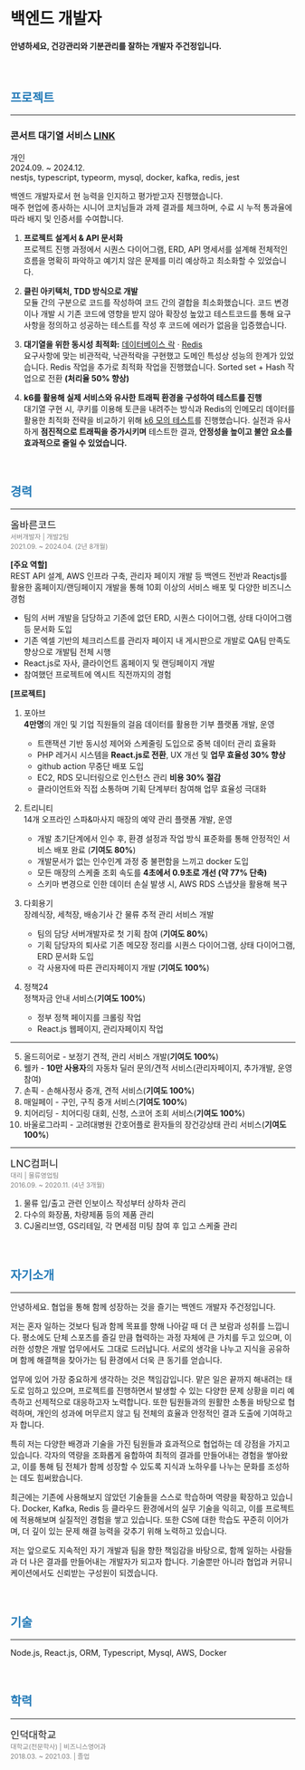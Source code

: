 # 백엔드 개발자

#### 안녕하세요, 건강관리와 기분관리를 잘하는 개발자 주건정입니다.

<br/>

<!-- --- -->

<!-- <br/> -->

<h2 style="color:#267CB9;">프로젝트</h2>

---

### 콘서트 대기열 서비스 [LINK](https://github.com/JuGeonjeong/hhp-concert)

개인  
2024.09. ~ 2024.12.<br/>
<span style="font-size: 0.9rem;">nestjs, typescript, typeorm, mysql, docker, kafka, redis, jest</span><br/>

백엔드 개발자로서 현 능력을 인지하고 평가받고자 진행했습니다.<br/>
매주 현업에 종사하는 시니어 코치님들과 과제 결과를 체크하며, 수료 시 누적 통과율에 따라 배지 및 인증서를 수여합니다.

1. **프로젝트 설계서 & API 문서화**  
   프로젝트 진행 과정에서 시퀀스 다이어그램, ERD, API 명세서를 설계해 전체적인 흐름을 명확히 파악하고 예기치 않은 문제를 미리 예상하고 최소화할 수 있었습니다.

2. **클린 아키텍처, TDD 방식으로 개발**  
   모듈 간의 구분으로 코드를 작성하여 코드 간의 결합을 최소화했습니다. 코드 변경이나 개발 시 기존 코드에 영향을 받지 않아 확장성 높았고 테스트코드를 통해 요구사항을 정의하고 성공하는 테스트를 작성 후 코드에 에러가 없음을 입증했습니다.

3. **대기열을 위한 동시성 최적화:** [데이터베이스 락](https://github.com/JuGeonjeong/hhp-concert/blob/main/doc/report/lock.report.md) · [Redis](https://github.com/JuGeonjeong/hhp-concert/blob/main/doc/report/redis.report.md) <br/>
   요구사항에 맞는 비관적락, 낙관적락을 구현했고 도메인 특성상 성능의 한계가 있었습니다. Redis 작업을 추가로 최적화 작업을 진행했습니다. Sorted set + Hash 작업으로 전환 **(처리율 50% 향상)**

4. **k6를 활용해 실제 서비스와 유사한 트래픽 환경을 구성하여 테스트를 진행**  
   대기열 구현 시, 쿠키를 이용해 토큰을 내려주는 방식과 Redis의 인메모리 데이터를 활용한 최적화 전략을 비교하기 위해 [k6 모의 테스트](https://github.com/JuGeonjeong/hhp-concert/blob/main/doc/report/k6.test.md)를 진행했습니다. 실전과 유사하게 **점진적으로 트래픽을 증가시키며** 테스트한 결과, **안정성을 높이고 불안 요소를 효과적으로 줄일 수 있었습니다.**

<br/>

<h2 style="color:#267CB9;">경력</h2>

---

<span style="font-size: 1.1rem;">올바른코드</span><br/>
<sub><span style="color:gray;">서버개발자 | 개발2팀</span></sub><br/>
<sub><span style="color:gray;">2021.09. ~ 2024.04. (2년 8개월)</span></sub>

**[주요 역할]**<br/>
REST API 설계, AWS 인프라 구축, 관리자 페이지 개발 등 백엔드 전반과 Reactjs를 활용한 홈페이지/랜딩페이지 개발을 통해 10회 이상의 서비스 배포 및 다양한 비즈니스 경험

- 팀의 서버 개발을 담당하고 기존에 없던 ERD, 시퀀스 다이어그램, 상태 다이어그램 등 문서화 도입
- 기존 엑셀 기반의 체크리스트를 관리자 페이지 내 게시판으로 개발로 QA팀 만족도 향상으로 개발팀 전체 시행
- React.js로 자사, 클라이언트 홈페이지 및 랜딩페이지 개발
- 참여했던 프로젝트에 엑시트 직전까지의 경험

**[프로젝트]**

1. 포아브<br/>
   **4만명**의 개인 및 기업 직원들의 걸음 데이터를 활용한 기부 플랫폼 개발, 운영

   - 트랜잭션 기반 동시성 제어와 스케줄링 도입으로 중복 데이터 관리 효율화
   - PHP 레거시 시스템을 **React.js로 전환**, UX 개선 및 **업무 효율성 30% 향상**
   - github action 무중단 배포 도입
   - EC2, RDS 모니터링으로 인스턴스 관리 **비용 30% 절감**
   - 클라이언트와 직접 소통하며 기획 단계부터 참여해 업무 효율성 극대화

2. 트리니티<br/>
   14개 오프라인 스파&마사지 매장의 예약 관리 플랫폼 개발, 운영

   - 개발 초기단계에서 인수 후, 환경 설정과 작업 방식 표준화를 통해 안정적인 서비스 배포 완료 (**기여도 80%**)
   - 개발문서가 없는 인수인계 과정 중 불편함을 느끼고 docker 도입
   - 모든 매장의 스케줄 조회 속도를 **4초에서 0.9초로 개선 (약 77% 단축)**
   - 스키마 변경으로 인한 데이터 손실 발생 시, AWS RDS 스냅샷을 활용해 복구

3. 다회용기<br/>
   장례식장, 세척장, 배송기사 간 물류 추적 관리 서비스 개발

   - 팀의 담당 서버개발자로 첫 기획 참여 (**기여도 80%**)
   - 기획 담당자의 퇴사로 기존 메모장 정리를 시퀀스 다이어그램, 상태 다이어그램, ERD 문서화 도입
   - 각 사용자에 따른 관리자페이지 개발 (**기여도 100%**)

4. 정책24<br/>
   정책자금 안내 서비스(**기여도 100%**)

   - 정부 정책 페이지를 크롤링 작업
   - React.js 웹페이지, 관리자페이지 작업

---

5. 올드히어로 - 보정기 견적, 관리 서비스 개발(**기여도 100%**)<br/>
6. 웰카 - **10만 사용자**의 자동차 딜러 문의/견적 서비스(관리자페이지, 추가개발, 운영 참여)<br/>
7. 손픽 - 손해사정사 중개, 견적 서비스(**기여도 100%**)<br/>
8. 매일페이 - 구인, 구직 중개 서비스(**기여도 100%**)<br/>
9. 치어리딩 - 치어디링 대회, 신청, 스코어 조회 서비스(**기여도 100%**)<br/>
10. 바울로그라피 - 고려대병원 간호어플로 환자들의 장건강상태 관리 서비스(**기여도 100%**)<br/>

---

<span style="font-size: 1.1rem;">LNC컴퍼니</span><br/>
<sub><span style="color:gray;">대리 | 물류영업팀</span></sub><br/>
<sub><span style="color:gray;">2016.09. ~ 2020.11. (4년 3개월)</span></sub>

1. 물류 입/출고 관련 인보이스 작성부터 상하차 관리
2. 다수의 화장품, 차량제품 등의 제품 관리
3. CJ올리브영, GS리테일, 각 면세점 미팅 참여 후 입고 스케줄 관리

<br/>

<h2 style="color:#267CB9;">자기소개</h2>

---

안녕하세요. 협업을 통해 함께 성장하는 것을 즐기는 백엔드 개발자 주건정입니다.

저는 혼자 일하는 것보다 팀과 함께 목표를 향해 나아갈 때 더 큰 보람과 성취를 느낍니다. 평소에도 단체 스포츠를 즐길 만큼 협력하는 과정 자체에 큰 가치를 두고 있으며, 이러한 성향은 개발 업무에서도 그대로 드러납니다. 서로의 생각을 나누고 지식을 공유하며 함께 해결책을 찾아가는 팀 환경에서 더욱 큰 동기를 얻습니다.

업무에 있어 가장 중요하게 생각하는 것은 책임감입니다. 맡은 일은 끝까지 해내려는 태도로 임하고 있으며, 프로젝트를 진행하면서 발생할 수 있는 다양한 문제 상황을 미리 예측하고 선제적으로 대응하고자 노력합니다. 또한 팀원들과의 원활한 소통을 바탕으로 협력하며, 개인의 성과에 머무르지 않고 팀 전체의 효율과 안정적인 결과 도출에 기여하고자 합니다.

특히 저는 다양한 배경과 기술을 가진 팀원들과 효과적으로 협업하는 데 강점을 가지고 있습니다. 각자의 역량을 조화롭게 융합하여 최적의 결과를 만들어내는 경험을 쌓아왔고, 이를 통해 팀 전체가 함께 성장할 수 있도록 지식과 노하우를 나누는 문화를 조성하는 데도 힘써왔습니다.

최근에는 기존에 사용해보지 않았던 기술들을 스스로 학습하며 역량을 확장하고 있습니다. Docker, Kafka, Redis 등 클라우드 환경에서의 실무 기술을 익히고, 이를 프로젝트에 적용해보며 실질적인 경험을 쌓고 있습니다. 또한 CS에 대한 학습도 꾸준히 이어가며, 더 깊이 있는 문제 해결 능력을 갖추기 위해 노력하고 있습니다.

저는 앞으로도 지속적인 자기 개발과 팀을 향한 책임감을 바탕으로, 함께 일하는 사람들과 더 나은 결과를 만들어내는 개발자가 되고자 합니다. 기술뿐만 아니라 협업과 커뮤니케이션에서도 신뢰받는 구성원이 되겠습니다.

<br/>

<h2 style="color:#267CB9;">기술</h2>

---

<span style="font-size: 0.9rem;">Node.js, React.js, ORM, Typescript, Mysql, AWS, Docker</span><br/>

<br/>

<h2 style="color:#267CB9;">학력</h2>

---

<span style="font-size: 1.1rem;">인덕대학교</span><br/>
<sub><span style="color:gray;">대학교(전문학사) | 비즈니스영어과</span></sub>  
<sub><span style="color:gray;">2018.03. ~ 2021.03. | 졸업</span></sub>
